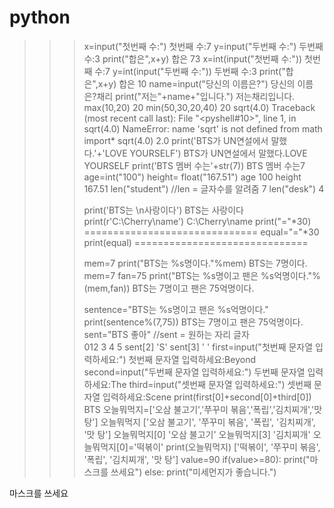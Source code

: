 # python
>>> x=input("첫번째 수:")
첫번째 수:7
>>> y=input("두번째 수:")
두번째 수:3
>>> print("합은",x+y)
합은 73
>>> x=int(input("첫번째 수:"))
첫번째 수:7
>>> y=int(input("두번째 수:"))
두번째 수:3
>>> print("합은",x+y)
합은 10
>>> name=input("당신의 이름은?")
당신의 이름은?채리
>>> print("저는"+name+"입니다.")
저는채리입니다.
>>> max(10,20)
20
>>> min(50,30,20,40)
20
>>> sqrt(4.0)
Traceback (most recent call last):
  File "<pyshell#10>", line 1, in <module>
    sqrt(4.0)
NameError: name 'sqrt' is not defined
>>> from math import*
>>> sqrt(4.0)
2.0
>>> print('BTS가 UN연설에서 말했다.'+'LOVE YOURSELF')
BTS가 UN연설에서 말했다.LOVE YOURSELF
>>> print('BTS 멤버 수는'+str(7))
BTS 멤버 수는7
>>> age=int("100")
>>> height= float("167.51")
>>> age
100
>>> height
167.51
>>> len("student")                  //len = 글자수를 알려줌
7
>>> len("desk")
4
>>>  
>>> print('BTS는 \n사랑이다')
BTS는 
사랑이다
>>> print(r'C:\Cherry\name')
C:\Cherry\name
>>> print("="*30)
==============================
>>> equal="="*30
>>> print(equal)
==============================
>>>
>>> mem=7
>>> print("BTS는 %s명이다."%mem)
BTS는 7명이다.
>>> mem=7
>>> fan=75
>>> print("BTS는 %s명이고 팬은 %s억명이다."%(mem,fan))
BTS는 7명이고 팬은 75억명이다.
>>>  
>>> sentence="BTS는 %s명이고 팬은 %s억명이다."
>>> print(sentence%(7,75))
BTS는 7명이고 팬은 75억명이다.
>>> sent="BTS 좋아"               //sent = 원하는 자리 글자   
          012 3 4 5
>>> sent[2]
'S'
>>> sent[3]
' '
>>> first=input("첫번째 문자열 입력하세요:")
첫번째 문자열 입력하세요:Beyond
>>> second=input("두번째 문자열 입력하세요:")
두번째 문자열 입력하세요:The
>>> third=input("셋번째 문자열 입력하세요:")
셋번째 문자열 입력하세요:Scene
>>> print(first[0]+second[0]+third[0])
BTS
>>> 오늘뭐먹지=['오삼 불고기','쭈꾸미 볶음','폭립','김치찌개','맛 탕']
>>> 오늘뭐먹지
['오삼 불고기', '쭈꾸미 볶음', '폭립', '김치찌개', '맛 탕']
>>> 오늘뭐먹지[0]
'오삼 불고기'
>>> 오늘뭐먹지[3]
'김치찌개'
>>> 오늘뭐먹지[0]='떡볶이'
>>> print(오늘뭐먹지)
['떡볶이', '쭈꾸미 볶음', '폭립', '김치찌개', '맛 탕']
>>> value=90
>>> if(value>=80):
	print("마스크를 쓰세요")
else:
	print("미세먼지가 좋습니다.")

	
마스크를 쓰세요
